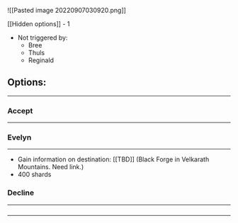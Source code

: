 ![[Pasted image 20220907030920.png]]

[[Hidden options]] - 1
- Not triggered by:
	- Bree
	- Thuls
	- Reginald

## Options:
---

### Accept
---

### Evelyn
---
- Gain information on destination: [[TBD]] (Black Forge in Velkarath Mountains.  Need link.)
- 400 shards

### Decline
---

### 
---

